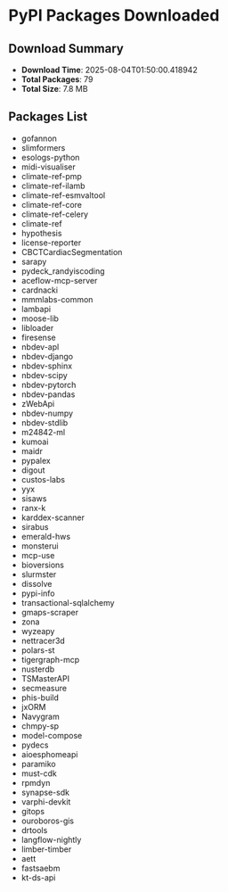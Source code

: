 # PyPI Packages Downloaded

## Download Summary
- **Download Time**: 2025-08-04T01:50:00.418942
- **Total Packages**: 79
- **Total Size**: 7.8 MB

## Packages List
- gofannon
- slimformers
- esologs-python
- midi-visualiser
- climate-ref-pmp
- climate-ref-ilamb
- climate-ref-esmvaltool
- climate-ref-core
- climate-ref-celery
- climate-ref
- hypothesis
- license-reporter
- CBCTCardiacSegmentation
- sarapy
- pydeck_randyiscoding
- aceflow-mcp-server
- cardnacki
- mmmlabs-common
- lambapi
- moose-lib
- libloader
- firesense
- nbdev-apl
- nbdev-django
- nbdev-sphinx
- nbdev-scipy
- nbdev-pytorch
- nbdev-pandas
- zWebApi
- nbdev-numpy
- nbdev-stdlib
- m24842-ml
- kumoai
- maidr
- pypalex
- digout
- custos-labs
- yyx
- sisaws
- ranx-k
- karddex-scanner
- sirabus
- emerald-hws
- monsterui
- mcp-use
- bioversions
- slurmster
- dissolve
- pypi-info
- transactional-sqlalchemy
- gmaps-scraper
- zona
- wyzeapy
- nettracer3d
- polars-st
- tigergraph-mcp
- nusterdb
- TSMasterAPI
- secmeasure
- phis-build
- jxORM
- Navygram
- chmpy-sp
- model-compose
- pydecs
- aioesphomeapi
- paramiko
- must-cdk
- rpmdyn
- synapse-sdk
- varphi-devkit
- gitops
- ouroboros-gis
- drtools
- langflow-nightly
- limber-timber
- aett
- fastsaebm
- kt-ds-api
